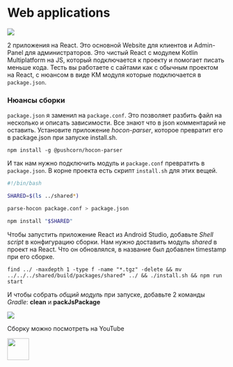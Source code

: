 Web applications
===

<p class="icons-main">
    <img src="/km-shop/images/ic_react.png">
</p>

2 приложения на React. 
Это основной Website для клиентов и Admin-Panel для администраторов.
Это чистый React с модулем Kotlin Multiplatform на JS, который подключается к проекту и помогает писать меньше кода.
Тесть вы работаете с сайтами как с обычным проектом на React, с нюансом в виде KM модуля которые подключается в `package.json`.

### Нюансы сборки

`package.json` я заменил на `package.conf`. 
Это позволяет разбить файл на несколько и описать зависимости.
Все знают что в json комментарий не оставить.
Установите приложение *hocon-parser*, которое превратит его в package.json при запуске install.sh.

```shell title="Install hocon-parser"
npm install -g @pushcorn/hocon-parser
```

И так нам нужно подключить модуль и `package.conf` превратить в `package.json`.
В корне проекта есть скрипт `install.sh` для этих вещей.

```bash title="Install"
#!/bin/bash

SHARED=$(ls ../shared*)

parse-hocon package.conf > package.json

npm install "$SHARED"
```

Чтобы запустить приложение React из Android Studio, добавьте *Shell script* в конфигурацию сборки.
Нам нужно доставить модуль *shared* в проект на React.
Что он обновлялся, в название был добавлен timestamp при его сборке.

```shell title="Command for build"
find ../ -maxdepth 1 -type f -name "*.tgz" -delete && mv ../../../shared/build/packages/shared* ../ && ./install.sh && npm run start
```

И чтобы собрать *общий модуль* при запуске, добавьте 2 команды *Gradle*: **clean** и **packJsPackage**

<div class="PrettyImage">
    <img src="/km-shop/images/web/Screenshot_2022-12-30_at_04.22.13.png">
</div>

Сборку можно посмотреть на YouTube

<a target="_blank" href="https://youtu.be/Nmne4W4ktH0?t=294">
    <img src="/km-shop/images/btn_youtube.gif" style="height: 50px;">
</a>